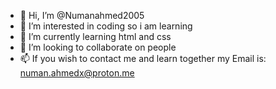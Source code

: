 - 👋 Hi, I’m @Numanahmed2005
- 👀 I’m interested in coding so i am learning
- 🌱 I’m currently learning html and css
- 💞️ I’m looking to collaborate on people 
- 📫 If you wish to contact me and learn together my Email is: numan.ahmedx@proton.me


<!---
Numanahmed2005/Numanahmed2005 is a ✨ special ✨ repository because its `README.md` (this file) appears on your GitHub profile.
You can click the Preview link to take a look at your changes.
--->
